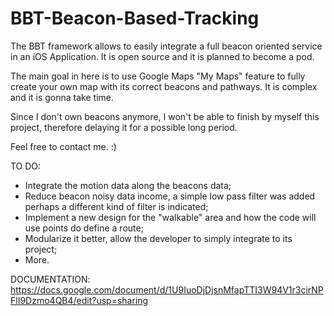 # BBT-Beacon-Based-Tracking
The BBT framework allows to easily integrate a full beacon oriented service in an iOS Application. It is open source and it is planned to become a pod.

The main goal in here is to use Google Maps "My Maps" feature to fully create your own map with its correct beacons and pathways. It is complex and it is gonna take time. 

Since I don't own beacons anymore, I won't be able to finish by myself this project, therefore delaying it for a possible long period.

Feel free to contact me. :)

TO DO:
  -  Integrate the motion data along the beacons data;
  -  Reduce beacon noisy data income, a simple low pass filter was added perhaps a different kind of filter is indicated;
  -  Implement a new design for the "walkable" area and how the code will use points do define a route;
  -  Modularize it better, allow the developer to simply integrate to its project;
  -  More.
 
DOCUMENTATION:
  https://docs.google.com/document/d/1U9IuoDjDjsnMfapTTI3W94V1r3cirNPFlI9Dzmo4QB4/edit?usp=sharing
